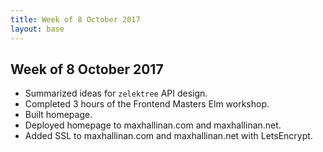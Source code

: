 ```yaml
---
title: Week of 8 October 2017
layout: base
---
```


## Week of 8 October 2017

- Summarized ideas for `zelektree` API design.
- Completed 3 hours of the Frontend Masters Elm workshop.
- Built homepage.
- Deployed homepage to maxhallinan.com and maxhallinan.net.
- Added SSL to maxhallinan.com and maxhallinan.net with LetsEncrypt.
